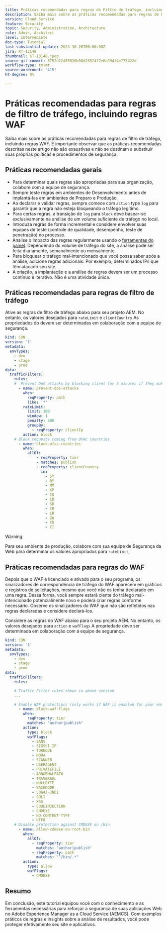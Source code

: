 ```yaml
---
title: Práticas recomendadas para regras de Filtro de tráfego, incluindo regras WAF
description: Saiba mais sobre as práticas recomendadas para regras de Filtro de tráfego, incluindo regras WAF.
version: Cloud Service
feature: Security
topic: Security, Administration, Architecture
role: Admin, Architect
level: Intermediate
doc-type: Tutorial
last-substantial-update: 2023-10-26T00:00:00Z
jira: KT-13148
thumbnail: KT-13148.jpeg
source-git-commit: 3752e22455020b58d23524f7e6a99414e773422d
workflow-type: tm+mt
source-wordcount: '415'
ht-degree: 0%

---
```



# Práticas recomendadas para regras de filtro de tráfego, incluindo regras WAF

Saiba mais sobre as práticas recomendadas para regras de filtro de tráfego, incluindo regras WAF. É importante observar que as práticas recomendadas descritas neste artigo não são exaustivas e não se destinam a substituir suas próprias políticas e procedimentos de segurança.

## Práticas recomendadas gerais

- Para determinar quais regras são apropriadas para sua organização, colabore com a equipe de segurança.
- Sempre teste regras em ambientes de Desenvolvimento antes de implantá-las em ambientes de Preparo e Produção.
- Ao declarar e validar regras, sempre comece com `action` type `log` para garantir que a regra não esteja bloqueando o tráfego legítimo.
- Para certas regras, a transição de `log` para `block` deve basear-se exclusivamente na análise de um volume suficiente de tráfego no local.
- Introduza regras de forma incremental e considere envolver suas equipes de teste (controle de qualidade, desempenho, teste de penetração) no processo.
- Analise o impacto das regras regularmente usando o [ferramentas do painel](https://github.com/adobe/AEMCS-CDN-Log-Analysis-ELK-Tool). Dependendo do volume de tráfego do site, a análise pode ser feita diariamente, semanalmente ou mensalmente.
- Para bloquear o tráfego mal-intencionado que você possa saber após a análise, adicione regras adicionais. Por exemplo, determinados IPs que têm atacado seu site.
- A criação, a implantação e a análise de regras devem ser um processo contínuo e iterativo. Não é uma atividade única.

## Práticas recomendadas para regras de filtro de tráfego

Ative as regras de filtro de tráfego abaixo para seu projeto AEM. No entanto, os valores desejados para `rateLimit` e `clientCountry` As propriedades do devem ser determinadas em colaboração com a equipe de segurança.

```yaml
kind: CDN
version: '1'
metadata:
  envTypes:
    - dev
    - stage
    - prod
data:
  trafficFilters:
    rules:
    #  Prevent DoS attacks by blocking client for 5 minutes if they make more than 100 requests in 1 second.
      - name: prevent-dos-attacks
        when:
          reqProperty: path
          like: '*'
        rateLimit:
          limit: 100
          window: 1
          penalty: 300
          groupBy:
            - reqProperty: clientIp
        action: block
    # Block requests coming from OFAC countries
      - name: block-ofac-countries
        when:
          allOf:
              - reqProperty: tier
              - matches: publish
              - reqProperty: clientCountry
                in:
                  - SY
                  - BY
                  - MM
                  - KP
                  - IQ
                  - CD
                  - SD
                  - IR
                  - LR
                  - ZW
                  - CU
                  - CI
```

>[!WARNING]
>
>Para seu ambiente de produção, colabore com sua equipe de Segurança da Web para determinar os valores apropriados para `rateLimit`,

## Práticas recomendadas para regras do WAF

Depois que o WAF é licenciado e ativado para o seu programa, os sinalizadores de correspondência de tráfego do WAF aparecem em gráficos e registros de solicitações, mesmo que você não os tenha declarado em uma regra. Dessa forma, você sempre estará ciente do tráfego mal-intencionado potencialmente novo e poderá criar regras conforme necessário. Observe os sinalizadores do WAF que não são refletidos nas regras declaradas e considere declará-los.

Considere as regras do WAF abaixo para o seu projeto AEM. No entanto, os valores desejados para `action` e `wafFlags` A propriedade deve ser determinada em colaboração com a equipe de segurança.

```yaml
kind: CDN
version: '1'
metadata:
  envTypes:
    - dev
    - stage
    - prod
data:
  trafficFilters:
    rules:

    # Traffic Filter rules shown in above section
    ...

    # Enable WAF protections (only works if WAF is enabled for your environment)
      - name: block-waf-flags
        when:
          reqProperty: tier
          matches: "author|publish"
        action:
          type: block
          wafFlags:
            - SANS
            - SIGSCI-IP
            - TORNODE
            - NOUA
            - SCANNER
            - USERAGENT
            - PRIVATEFILE
            - ABNORMALPATH
            - TRAVERSAL
            - NULLBYTE
            - BACKDOOR
            - LOG4J-JNDI
            - SQLI
            - XSS
            - CODEINJECTION
            - CMDEXE
            - NO-CONTENT-TYPE
            - UTF8
    # Disable protection against CMDEXE on /bin
      - name: allow-cdmexe-on-root-bin
        when:
          allOf:
            - reqProperty: tier
              matches: "author|publish"
            - reqProperty: path
              matches: "^/bin/.*"
        action:
          type: allow
          wafFlags:
            - CMDEXE
```

## Resumo

Em conclusão, este tutorial equipou você com o conhecimento e as ferramentas necessárias para reforçar a segurança de suas aplicações Web no Adobe Experience Manager as a Cloud Service (AEMCS). Com exemplos práticos de regras e insights sobre a análise de resultados, você pode proteger efetivamente seu site e aplicativos.
